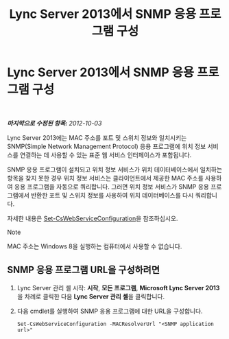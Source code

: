 ﻿---
title: Lync Server 2013에서 SNMP 응용 프로그램 구성
TOCTitle: Lync Server 2013에서 SNMP 응용 프로그램 구성
ms:assetid: c4b4a736-3b2e-45b9-a965-19d22161ad57
ms:mtpsurl: https://technet.microsoft.com/ko-kr/library/Gg412972(v=OCS.15)
ms:contentKeyID: 49304970
ms.date: 08/24/2015
mtps_version: v=OCS.15
ms.translationtype: HT
---

# Lync Server 2013에서 SNMP 응용 프로그램 구성

 

_**마지막으로 수정된 항목:** 2012-10-03_

Lync Server 2013에는 MAC 주소를 포트 및 스위치 정보와 일치시키는 SNMP(Simple Network Management Protocol) 응용 프로그램에 위치 정보 서비스를 연결하는 데 사용할 수 있는 표준 웹 서비스 인터페이스가 포함됩니다.

SNMP 응용 프로그램이 설치되고 위치 정보 서비스가 위치 데이터베이스에서 일치하는 항목을 찾지 못한 경우 위치 정보 서비스는 클라이언트에서 제공한 MAC 주소를 사용하여 응용 프로그램을 자동으로 쿼리합니다. 그러면 위치 정보 서비스가 SNMP 응용 프로그램에서 반환한 포트 및 스위치 정보를 사용하여 위치 데이터베이스를 다시 쿼리합니다.

자세한 내용은 [Set-CsWebServiceConfiguration](https://docs.microsoft.com/en-us/powershell/module/skype/Set-CsWebServiceConfiguration)을 참조하십시오.


> [!NOTE]
> MAC 주소는 Windows 8을 실행하는 컴퓨터에서 사용할 수 없습니다.



## SNMP 응용 프로그램 URL을 구성하려면

1.  Lync Server 관리 셸 시작: **시작**, **모든 프로그램**, **Microsoft Lync Server 2013**을 차례로 클릭한 다음 **Lync Server 관리 셸**을 클릭합니다.

2.  다음 cmdlet를 실행하여 SNMP 응용 프로그램에 대한 URL을 구성합니다.
    
        Set-CsWebServiceConfiguration -MACResolverUrl "<SNMP application url>"

